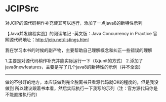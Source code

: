 # JCIPSrc
对JCIP的源代码稍作补充使其可以运行，添加了一点java8的新特性示列

【Java并发编程实战】的阅读笔记                                                             -英文版：Java Concurrency in Practice
官网源代码地址：http://jcip.net/listings.html

我在学习本书的时候的副产物，主要帮助自己理解概念和纠正一些错误的理解

1.主要是对源代码稍作补充并能实际运行一下（以junit的方式）
2.添加了java8newfeatures，主要是写了几个java8的新特性的示例（并不全面）

---------------------
做的不够好的地方，本应该做到完全脱离书只看源代码就OK的程度的，但是我没做到
所以建议跟着书本看，然后实际执行一下我写的示列（注：官方源代码你是不能直接执行的）
